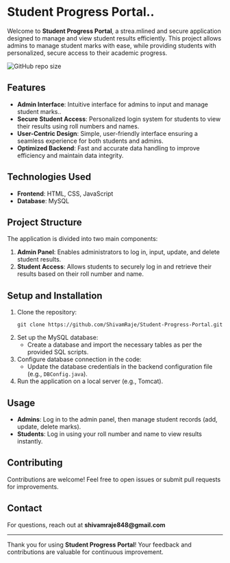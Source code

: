 <!DOCTYPE html>
<html lang="en">
<head>
    <meta charset="UTF-8">
    <meta name="viewport" content="width=device-width, initial-scale=1.0">
    
</head>
<body>

<h1>Student Progress Portal..</h1>

<p>Welcome to <strong>Student Progress Portal</strong>, a strea.mlined and secure application designed to manage and view student results efficiently. This project allows admins to manage student marks with ease, while providing students with personalized, secure access to their academic progress.</p>

<p><img src="https://img.shields.io/github/repo-size/ShivamRaje/Student-Progress-Portal" alt="GitHub repo size"> 
<!-- .<img src="https://img.shields.io/github/contributors/ShivamRaje/Student-Progress-Portal" alt="GitHub contributors"> 
<img src="https://img.shields.io/github/stars/ShivamRaje/Student-Progress-Portal?style=social" alt="GitHub stars"></p> -->

<h2>Features</h2>
<ul>
    <li><strong>Admin Interface</strong>: Intuitive interface for admins to input and manage student marks..</li>
    <li><strong>Secure Student Access</strong>: Personalized login system for students to view their results using roll numbers and names.</li>
    <li><strong>User-Centric Design</strong>: Simple, user-friendly interface ensuring a seamless experience for both students and admins.</li>
    <li><strong>Optimized Backend</strong>: Fast and accurate data handling to improve efficiency and maintain data integrity.</li>
</ul>

<h2>Technologies Used</h2>
<ul>
    <li><strong>Frontend</strong>: HTML, CSS, JavaScript</li>
    <li><strong>Database</strong>: MySQL</li>
</ul>

<h2>Project Structure</h2>
<p>The application is divided into two main components:</p>
<ol>
    <li><strong>Admin Panel</strong>: Enables administrators to log in, input, update, and delete student results.</li>
    <li><strong>Student Access</strong>: Allows students to securely log in and retrieve their results based on their roll number and name.</li>
</ol>

<h2>Setup and Installation</h2>
<ol>
    <li>Clone the repository:
        <pre><code>git clone https://github.com/ShivamRaje/Student-Progress-Portal.git</code></pre>
    </li>
    <li>Set up the MySQL database:
        <ul>
            <li>Create a database and import the necessary tables as per the provided SQL scripts.</li>
        </ul>
    </li>
    <li>Configure database connection in the code:
        <ul>
            <li>Update the database credentials in the backend configuration file (e.g., <code>DBConfig.java</code>).</li>
        </ul>
    </li>
    <li>Run the application on a local server (e.g., Tomcat).</li>
</ol>

<h2>Usage</h2>
<ul>
    <li><strong>Admins</strong>: Log in to the admin panel, then manage student records (add, update, delete marks).</li>
    <li><strong>Students</strong>: Log in using your roll number and name to view results instantly.</li>
</ul>

<h2>Contributing</h2>
<p>Contributions are welcome! Feel free to open issues or submit pull requests for improvements.</p>

<h2>Contact</h2>
<p>For questions, reach out at <strong>shivamraje848@gmail.com</strong></p>

<hr>
<p>Thank you for using <strong>Student Progress Portal</strong>! Your feedback and contributions are valuable for continuous improvement.</p>

</body>
</html>
